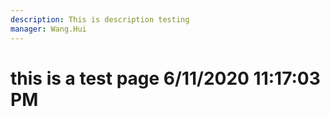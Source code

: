 ```yaml
---
description: This is description testing
manager: Wang.Hui
---
```

# this is a test page 6/11/2020 11:17:03 PM